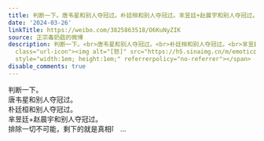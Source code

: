 ```yaml
---
title: 判断一下。唐韦星和别人夺冠过。朴廷桓和别人夺冠过。芈昱廷+赵晨宇和别人夺冠过。排除一切不可能，剩下的就是真相[怒]
date: '2024-03-26'
linkTitle: https://weibo.com/3825863518/O6KuNyZIK
source: 正宗毒奶菇的微博
description: 判断一下。<br>唐韦星和别人夺冠过。<br>朴廷桓和别人夺冠过。<br>芈昱廷+赵晨宇和别人夺冠过。<br>排除一切不可能，剩下的就是真相<span
  class="url-icon"><img alt="[怒]" src="https://h5.sinaimg.cn/m/emoticon/icon/default/d_nu-0ddf642bed.png"
  style="width:1em; height:1em;" referrerpolicy="no-referrer"></span>  ...
disable_comments: true
---
```

判断一下。<br>唐韦星和别人夺冠过。<br>朴廷桓和别人夺冠过。<br>芈昱廷+赵晨宇和别人夺冠过。<br>排除一切不可能，剩下的就是真相<span class="url-icon"><img alt="[怒]" src="https://h5.sinaimg.cn/m/emoticon/icon/default/d_nu-0ddf642bed.png" style="width:1em; height:1em;" referrerpolicy="no-referrer"></span>  ...